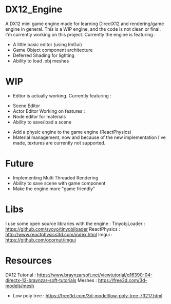 # DX12_Engine
A DX12 mini game engine made for learning DirectX12 and rendering/game engine in general.
This is a WIP engine, and the code is not clean or final. I'm currently working on this project.
Currently the engine is featuring :
 * A little basic editor (using ImGui)
 * Game Object component architecture
 * Deferred Shading for lighting
 * Ability to load .obj meshes
 

# WIP
- Editor is actually working. Currently featuring :
 * Scene Editor
 * Actor Editor
Working on features :
 * Node editor for materials
 * Ability to save/load a scene
- Add a physic engine to the game engine (ReactPhysics) 
- Material management, now and because of the new implementation I've made, textures are currently not supported.

# Future
- Implementing Multi Threaded Rendering
- Ability to save scene with game component
- Make the engine more "game friendly"

# Libs
I use some open source libraries with the engine :
TinyobjLoader : https://github.com/syoyo/tinyobjloader
ReactPhysics : http://www.reactphysics3d.com/index.html
Imgui : https://github.com/ocornut/imgui

# Resources
DX12 Tutorial : https://www.braynzarsoft.net/viewtutorial/q16390-04-directx-12-braynzar-soft-tutorials
Meshes : https://free3d.com/3d-models/mesh
  - Low poly tree : https://free3d.com/3d-model/low-poly-tree-73217.html
